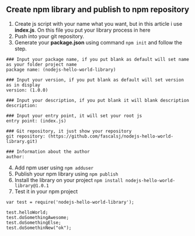 ## Create npm library and publish to npm repository
1. Create js script with your name what you want, but in this article i use <strong>index.js</strong>. On this file you put your library process in here
2. Push into your git repository.
3. Generate your <strong>package.json</strong> using command ```npm init``` and follow the step.
```
### Input your package name, if you put blank as default will set name as your folder project name
package name: (nodejs-hello-world-library)

### Input your version, if you put blank as default will set version as in display
version: (1.0.0)

### Input your description, if you put blank it will blank description
description:

### Input your entry point, it will set your root js 
entry point: (index.js)

### Git repository, it just show your repository
git repository: (https://github.com/fascalsj/nodejs-hello-world-library.git)

### Information about the author 
author:
```
4. Add npm user using ```npm adduser```
5. Publish your npm library using ```npm publish```
6. Install the library on your project ```npm install nodejs-hello-world-library@1.0.1 ``` 
7. Test it in your npm project

```
var test = require('nodejs-hello-world-library');

test.helloWorld;
test.doSomethingAwesome;
test.doSomethingElse;
test.doSomethinNew("ok");

```
